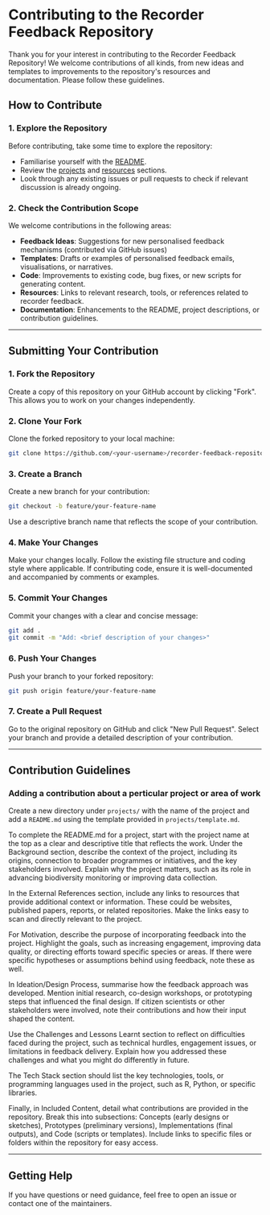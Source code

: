 # Contributing to the Recorder Feedback Repository  

Thank you for your interest in contributing to the Recorder Feedback Repository! We welcome contributions of all kinds, from new ideas and templates to improvements to the repository's resources and documentation.  Please follow these guidelines.

## How to Contribute  

### 1. Explore the Repository  
Before contributing, take some time to explore the repository:  
- Familiarise yourself with the [README](./README.md).  
- Review the [projects](./projects) and [resources](./resources.md) sections.  
- Look through any existing issues or pull requests to check if relevant discussion is already ongoing.

### 2. Check the Contribution Scope  
We welcome contributions in the following areas:  
- **Feedback Ideas**: Suggestions for new personalised feedback mechanisms (contributed via GitHub issues)
- **Templates**: Drafts or examples of personalised feedback emails, visualisations, or narratives.  
- **Code**: Improvements to existing code, bug fixes, or new scripts for generating content.  
- **Resources**: Links to relevant research, tools, or references related to recorder feedback.  
- **Documentation**: Enhancements to the README, project descriptions, or contribution guidelines.  

---

## Submitting Your Contribution  

### 1. Fork the Repository  
Create a copy of this repository on your GitHub account by clicking "Fork". This allows you to work on your changes independently.  

### 2. Clone Your Fork  
Clone the forked repository to your local machine:  
```bash  
git clone https://github.com/<your-username>/recorder-feedback-repository.git  
```  

### 3. Create a Branch  
Create a new branch for your contribution:  
```bash  
git checkout -b feature/your-feature-name  
```  
Use a descriptive branch name that reflects the scope of your contribution.  

### 4. Make Your Changes  
Make your changes locally. Follow the existing file structure and coding style where applicable. If contributing code, ensure it is well-documented and accompanied by comments or examples.  

### 5. Commit Your Changes  
Commit your changes with a clear and concise message:  
```bash  
git add .  
git commit -m "Add: <brief description of your changes>"  
```  

### 6. Push Your Changes  
Push your branch to your forked repository:  
```bash  
git push origin feature/your-feature-name  
```  

### 7. Create a Pull Request  
Go to the original repository on GitHub and click "New Pull Request". Select your branch and provide a detailed description of your contribution.  

---

## Contribution Guidelines  

### Adding a contribution about a perticular project or area of work

Create a new directory under `projects/` with the name of the project and add a `README.md` using the template provided in `projects/template.md`.

To complete the README.md for a project, start with the project name at the top as a clear and descriptive title that reflects the work. Under the Background section, describe the context of the project, including its origins, connection to broader programmes or initiatives, and the key stakeholders involved. Explain why the project matters, such as its role in advancing biodiversity monitoring or improving data collection.

In the External References section, include any links to resources that provide additional context or information. These could be websites, published papers, reports, or related repositories. Make the links easy to scan and directly relevant to the project.

For Motivation, describe the purpose of incorporating feedback into the project. Highlight the goals, such as increasing engagement, improving data quality, or directing efforts toward specific species or areas. If there were specific hypotheses or assumptions behind using feedback, note these as well.

In Ideation/Design Process, summarise how the feedback approach was developed. Mention initial research, co-design workshops, or prototyping steps that influenced the final design. If citizen scientists or other stakeholders were involved, note their contributions and how their input shaped the content.

Use the Challenges and Lessons Learnt section to reflect on difficulties faced during the project, such as technical hurdles, engagement issues, or limitations in feedback delivery. Explain how you addressed these challenges and what you might do differently in future.

The Tech Stack section should list the key technologies, tools, or programming languages used in the project, such as R, Python, or specific libraries.

Finally, in Included Content, detail what contributions are provided in the repository. Break this into subsections: Concepts (early designs or sketches), Prototypes (preliminary versions), Implementations (final outputs), and Code (scripts or templates). Include links to specific files or folders within the repository for easy access.

---

## Getting Help  
If you have questions or need guidance, feel free to open an issue or contact one of the maintainers.  